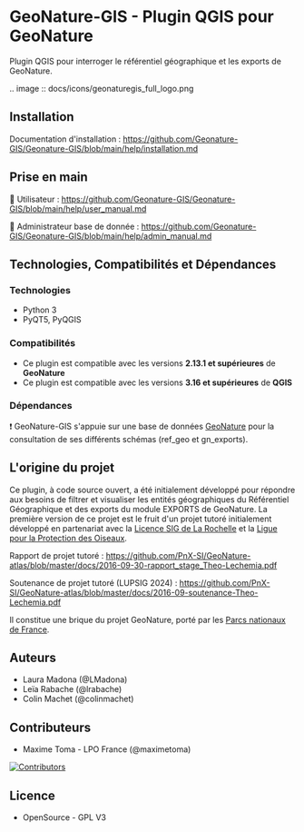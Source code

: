 # GeoNature-GIS - Plugin QGIS pour GeoNature

Plugin QGIS pour interroger le référentiel géographique et les exports de GeoNature.

.. image :: docs/icons/geonaturegis_full_logo.png

## Installation

Documentation d'installation : https://github.com/Geonature-GIS/Geonature-GIS/blob/main/help/installation.md

## Prise en main

📘 Utilisateur : https://github.com/Geonature-GIS/Geonature-GIS/blob/main/help/user_manual.md

📙 Administrateur base de donnée : https://github.com/Geonature-GIS/Geonature-GIS/blob/main/help/admin_manual.md

## Technologies, Compatibilités et Dépendances

### Technologies

- Python 3
- PyQT5, PyQGIS

### Compatibilités

- Ce plugin est compatible avec les versions **2.13.1 et supérieures** de **GeoNature**
- Ce plugin est compatible avec les versions **3.16 et supérieures** de **QGIS**

### Dépendances

❗ GeoNature-GIS s'appuie sur une base de données [GeoNature](https://github.com/PnX-SI/GeoNature) pour la consultation de ses différents schémas (ref_geo et gn_exports).

## L'origine du projet

Ce plugin, à code source ouvert, a été initialement développé pour répondre aux besoins de filtrer et visualiser les entités géographiques du Référentiel Géographique et des exports du module EXPORTS de GeoNature.
La première version de ce projet est le fruit d'un projet tutoré initialement développé en partenariat avec la [Licence SIG de La Rochelle](https://lpsig.univ-lr.fr/) et la [Ligue pour la Protection des Oiseaux](https://www.lpo.fr/).

Rapport de projet tutoré : https://github.com/PnX-SI/GeoNature-atlas/blob/master/docs/2016-09-30-rapport_stage_Theo-Lechemia.pdf

Soutenance de projet tutoré (LUPSIG 2024) : https://github.com/PnX-SI/GeoNature-atlas/blob/master/docs/2016-09-soutenance-Theo-Lechemia.pdf

Il constitue une brique du projet GeoNature, porté par les [Parcs nationaux de France](http://www.parcsnationaux.fr/fr).

## Auteurs

- Laura Madona (@LMadona)
- Leïa Rabache (@lrabache)
- Colin Machet (@colinmachet)

## Contributeurs

- Maxime Toma - LPO France (@maximetoma)

[![Contributors](https://contrib.rocks/image?repo=Geonature-GIS/Geonature-GIS)](https://github.com/Geonature-GIS/Geonature-GIS/graphs/contributors)

## Licence

* OpenSource - GPL V3
